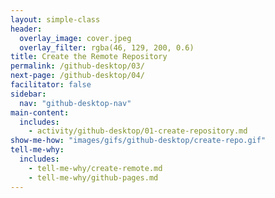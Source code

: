 ```yaml
---
layout: simple-class
header:
  overlay_image: cover.jpeg
  overlay_filter: rgba(46, 129, 200, 0.6)
title: Create the Remote Repository
permalink: /github-desktop/03/
next-page: /github-desktop/04/
facilitator: false
sidebar:
  nav: "github-desktop-nav"
main-content:
  includes:
    - activity/github-desktop/01-create-repository.md
show-me-how: "images/gifs/github-desktop/create-repo.gif"
tell-me-why:
  includes:
    - tell-me-why/create-remote.md
    - tell-me-why/github-pages.md
---
```

